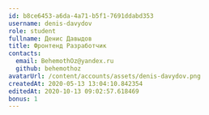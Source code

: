 ```yaml
---
id: b8ce6453-a6da-4a71-b5f1-7691ddabd353	
username: denis-davydov
role: student
fullname: Денис Давыдов
title: Фронтенд Разработчик	
contacts:
  email: BehemothOz@yandex.ru
  github: behemothoz
avatarUrl: /content/accounts/assets/denis-davydov.png	
createdAt: 2020-05-13 13:04:10.842354	
editedAt: 2020-10-13 09:02:57.618469	
bonus: 1
---
```

